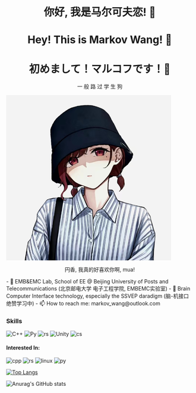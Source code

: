 <h1 align="center">你好, 我是马尔可夫恋! 👋</h1>
<h1 align="center">Hey! This is Markov Wang! 👋</h1>
<h1 align="center">初めまして！マルコフです！👋</h1>

<p align="center">一  般  路  过  学  生  狗</p>

<img align="center" src="./img/madoka.jpg" alt="madoka" style="zoom:50%;">

<p align="center">円香, 我真的好喜欢你啊, mua!</p>
- 🔭 EMB&EMC Lab, School of EE @ Beijing University of Posts and Telecommunications (北京邮电大学 电子工程学院, EMBEMC实验室)
- 🔭 Brain Computer Interface technology, especially the SSVEP daradigm (脑-机接口绝赞学习中)
- 📫 How to reach me: markov_wang@outlook.com

### Skills
![C++](https://img.shields.io/badge/Modern%20C++-Proficient-FDB834)
![Py](https://img.shields.io/badge/Python-Proficient-3776AB)
![rs](https://img.shields.io/badge/Rust-Beginner-B13F0E)
![Unity](https://img.shields.io/badge/Unity-Beginner-808080)
![cs](https://img.shields.io/badge/CSharp-Beginner-A82EDA)

#### Interested In: 
<p align="left">  
<img src="https://raw.githubusercontent.com/isocpp/logos/master/cpp_logo.svg" alt="cpp" width="40" height="40"/>
<img src="https://upload.wikimedia.org/wikipedia/commons/0/0f/Original_Ferris.svg" alt="rs" width="60" height="40"/>
<img src="https://www.kernel.org/theme/images/logos/favicon.png" alt="linux" width="40" height="40"/>
<img src="https://www.python.org/static/community_logos/python-logo-inkscape.svg" alt="py" width="130" height="40"/>
</p>

[![Top Langs](https://github-readme-stats.vercel.app/api/top-langs/?username=markovwang&layout=compact)](https://github.com/anuraghazra/github-readme-stats)


![Anurag's GitHub stats](https://github-readme-stats.vercel.app/api?username=markovwang&show_icons=true&theme=dracula)

<!--
**markovwang/markovwang** is a ✨ _special_ ✨ repository because its `README.md` (this file) appears on your GitHub profile.

Here are some ideas to get you started:

- 🔭 I’m currently working on ...
- 🌱 I’m currently learning ...
- 👯 I’m looking to collaborate on ...
- 🤔 I’m looking for help with ...
- 💬 Ask me about ...
- 📫 How to reach me: ...
- 😄 Pronouns: ...
- ⚡ Fun fact: ...
-->
